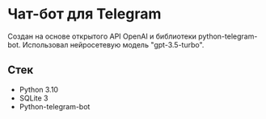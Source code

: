 # Чат-бот для Telegram

Создан на основе открытого API OpenAI и библиотеки python-telegram-bot.
Использовал нейросетевую модель "gpt-3.5-turbo".


## Стек
- Python 3.10
- SQLite 3
- Python-telegram-bot
